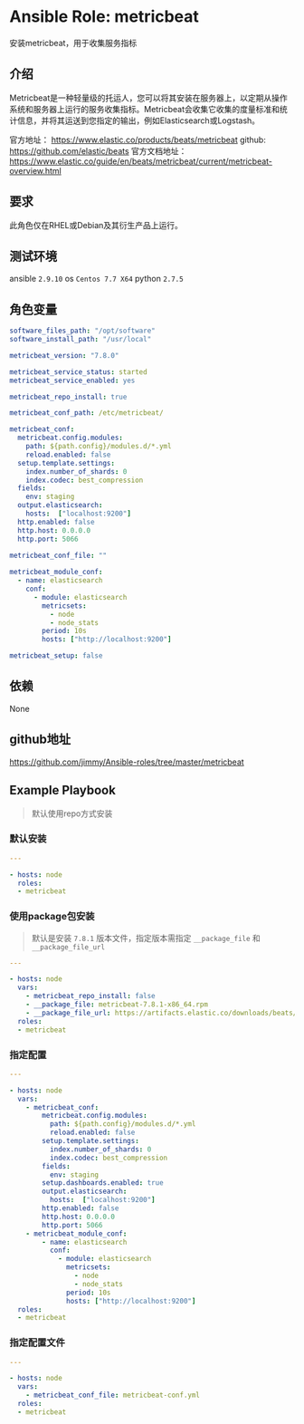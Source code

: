 # Ansible Role: metricbeat

安装metricbeat，用于收集服务指标

## 介绍

Metricbeat是一种轻量级的托运人，您可以将其安装在服务器上，以定期从操作系统和服务器上运行的服务收集指标。Metricbeat会收集它收集的度量标准和统计信息，并将其运送到您指定的输出，例如Elasticsearch或Logstash。

官方地址： https://www.elastic.co/products/beats/metricbeat
github: https://github.com/elastic/beats
官方文档地址：https://www.elastic.co/guide/en/beats/metricbeat/current/metricbeat-overview.html

## 要求

此角色仅在RHEL或Debian及其衍生产品上运行。

## 测试环境

ansible `2.9.10`
os `Centos 7.7 X64`
python `2.7.5`

## 角色变量
```yaml
software_files_path: "/opt/software"
software_install_path: "/usr/local"

metricbeat_version: "7.8.0"

metricbeat_service_status: started
metricbeat_service_enabled: yes

metricbeat_repo_install: true

metricbeat_conf_path: /etc/metricbeat/

metricbeat_conf:
  metricbeat.config.modules:
    path: ${path.config}/modules.d/*.yml
    reload.enabled: false
  setup.template.settings:
    index.number_of_shards: 0
    index.codec: best_compression
  fields:
    env: staging
  output.elasticsearch:
    hosts:  ["localhost:9200"]
  http.enabled: false
  http.host: 0.0.0.0
  http.port: 5066
  
metricbeat_conf_file: ""

metricbeat_module_conf:
  - name: elasticsearch
    conf:
      - module: elasticsearch
        metricsets:
          - node
          - node_stats
        period: 10s
        hosts: ["http://localhost:9200"]

metricbeat_setup: false
```

## 依赖

None

## github地址
https://github.com/jimmy/Ansible-roles/tree/master/metricbeat

## Example Playbook

> 默认使用repo方式安装

### 默认安装

```yaml
---

- hosts: node
  roles:
  - metricbeat
```

### 使用package包安装

> 默认是安装 `7.8.1` 版本文件，指定版本需指定 `__package_file` 和 `__package_file_url`

```yaml
---

- hosts: node
  vars:
    - metricbeat_repo_install: false
    - __package_file: metricbeat-7.8.1-x86_64.rpm
    - __package_file_url: https://artifacts.elastic.co/downloads/beats/metricbeat/metricbeat-7.8.1-x86_64.rpm
  roles:
  - metricbeat
```

### 指定配置

```yaml
---

- hosts: node
  vars:
    - metricbeat_conf:
        metricbeat.config.modules:
          path: ${path.config}/modules.d/*.yml
          reload.enabled: false
        setup.template.settings:
          index.number_of_shards: 0
          index.codec: best_compression
        fields:
          env: staging
        setup.dashboards.enabled: true
        output.elasticsearch:
          hosts:  ["localhost:9200"]
        http.enabled: false
        http.host: 0.0.0.0
        http.port: 5066
    - metricbeat_module_conf:
        - name: elasticsearch
          conf:
            - module: elasticsearch
              metricsets:
                - node
                - node_stats
              period: 10s
              hosts: ["http://localhost:9200"]
  roles:
  - metricbeat
```

### 指定配置文件

```yaml
---

- hosts: node
  vars:
    - metricbeat_conf_file: metricbeat-conf.yml
  roles:
  - metricbeat
```
